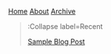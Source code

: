 [Home](/)
[About](/about)
[Archive](/archive)
> :Collapse label=Recent
> 
> [Sample Blog Post](/sample-blog-post)